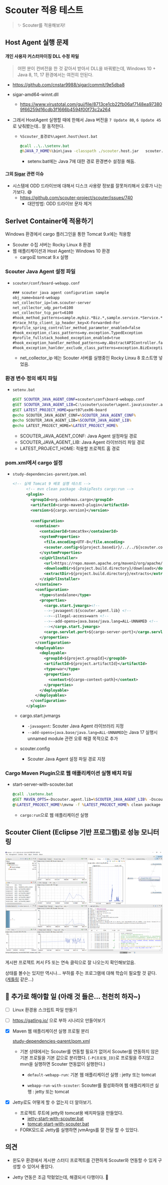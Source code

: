 # Scouter 적용 테스트

> ✨ Scouter를 적용해보자! 



## Host Agent 실행 문제

#### 개인 사용자 커스터마이징 DLL 수정 파일

> 어떤 분이 컨버전을 한 것 같아서 받아서 DLL을 바꿔봤는데, Windows 10 + Java 8, 11, 17 환경에서는 여전히 안된다.

* https://github.com/cnstar9988/sigar/commit/9e5dba8

* sigar-amd64-winnt.dll
  * https://www.virustotal.com/gui/file/8713ce1cb22fb06af7148ea973809f66259d16cdb3f1666b4594f00f73c2a264

* 그래서 HostAgent 실행할 때에 한해서 Java 버전을 `7 Update 80`, `6 Update 45`로 낮춰봤는데.. 잘 동작한다.

  * `%Scouter_홈경로%\agent.host\host.bat `

    ```bat
    @call ..\..\setenv.bat
    @%JAVA_7_HOME%\bin\java -classpath ./scouter.host.jar   scouter.boot.Boot ./lib
    ```

    * setenv.bat에는 Java 7에 대한 경로 환경변수 설정을 해둠.



#### 그외 [Sigar](https://github.com/hyperic/sigar) 관련 이슈

* 시스템에 ODD 드라이브에 대해서 디스크 사용량 정보를 잘못처리해서 오류가 나는가보다. 😅
  * https://github.com/scouter-project/scouter/issues/740
    * 대안방법: ODD 드라이브 문자 제거



## Serlvet Container에 적용하기

Windows 환경에서 cargo 플러그인을 통한 Tomcat 9.x에는 적용함

* Scouter 수집 서버는 Rocky Linux 8 환경
* 웹 애플리케이션과 Host Agent는 Windows 10 환경
  * cargo로 tomcat 9.x 실행



### Scouter Java Agent 설정 파일

* `scouter/conf/board-webapp.conf`

  ```properties
  ### scouter java agent configuration sample
  obj_name=board-webapp
  net_collector_ip=lvm.scouter-server
  net_collector_udp_port=6100
  net_collector_tcp_port=6100
  #hook_method_patterns=sample.mybiz.*Biz.*,sample.service.*Service.*
  #trace_http_client_ip_header_key=X-Forwarded-For
  #profile_spring_controller_method_parameter_enabled=false
  #hook_exception_class_patterns=my.exception.TypedException
  #profile_fullstack_hooked_exception_enabled=true
  #hook_exception_handler_method_patterns=my.AbstractAPIController.fallbackHandler,my.ApiExceptionLoggingFilter.handleNotFoundErrorResponse
  #hook_exception_hanlder_exclude_class_patterns=exception.BizException
  
  ```

  * net_collector_ip 에는 Scouter 서버를 실행중인 Rocky Linxu 8 호스트명 넣었음.

### 환경 변수 정의  배치 파일 

* `setenv.bat`

  ```bat
  @SET SCOUTER_JAVA_AGENT_CONF=scouter\conf\board-webapp.conf
  @SET SCOUTER_JAVA_AGENT_LIB=C:\scouter\scouter\agent.java\scouter.agent.jar
  @SET LATEST_PROJECT_HOME=part07\ex06-board
  @echo SCOUTER_JAVA_AGENT_CONF=%SCOUTER_JAVA_AGENT_CONF%
  @echo SCOUTER_JAVA_AGENT_LIB=%SCOUTER_JAVA_AGENT_LIB%
  @echo LATEST_PROJECT_HOME=%LATEST_PROJECT_HOME%
  ```

  * SCOUTER_JAVA_AGENT_CONF: Java Agent 설정파일 경로
  * SCOUTER_JAVA_AGENT_LIB: Java Agent 라이브러리 파일 경로
  * LATEST_PROJECT_HOME: 적용할 프로젝트 홈 경로



### pom.xml에서 cargo 설정

* `study-dependencies-parent/pom.xml`

  ```xml
  <!-- 실제 Tomcat 9 배포 실행 테스트 -->
        <!-- mvn clean package -DskipTests cargo:run -->
        <plugin>
          <groupId>org.codehaus.cargo</groupId>
          <artifactId>cargo-maven3-plugin</artifactId>
          <version>${cargo.version}</version>
          
          <configuration>
            <container>
              <containerId>tomcat9x</containerId>
              <systemProperties>
                <file.encoding>UTF-8</file.encoding>
                <scouter.config>${project.basedir}/../../${scouter.config.file}</scouter.config>
              </systemProperties>
              <zipUrlInstaller>
                <url>https://repo.maven.apache.org/maven2/org/apache/tomcat/tomcat/${cargo-tomcat9x.version}/tomcat-${cargo-tomcat9x.version}.zip</url>
                <downloadDir>${project.build.directory}/downloads</downloadDir>
                <extractDir>${project.build.directory}/extracts</extractDir>
              </zipUrlInstaller>
            </container>
            <configuration>
              <type>standalone</type>
              <properties>
                <cargo.start.jvmargs><!-- 
                -->-javaagent:${scouter.agent.lib} <!--
                -->--illegal-access=warn <!--
                -->--add-opens=java.base/java.lang=ALL-UNNAMED <!--
                --></cargo.start.jvmargs>
                <cargo.servlet.port>${cargo-server-port}</cargo.servlet.port>
              </properties>
            </configuration>
            <deployables>
              <deployable>
                <groupId>${project.groupId}</groupId>
                <artifactId>${project.artifactId}</artifactId>
                <type>war</type>
                <properties>
                  <context>${cargo-context-path}</context>
                </properties>
              </deployable>
            </deployables>
          </configuration>
        </plugin>
  ```

  * cargo.start.jvmargs

    * `-javaagent`: Scouter Java Agent 라이브러리 지정
    * `--add-opens=java.base/java.lang=ALL-UNNAMED`는 Java 17 실행시 unnamed module 관련 오류 해결 목적으로 추가

  * scouter.config

    * Scouter Java Agent  설정 파일 경로 지정

    

### Cargo  Maven Plugin으로 웹 애플리케이션 실행 배치 파일

* start-server-with-scouter.bat

  ```bat
  @call .\setenv.bat
  @SET MAVEN_OPTS=-Dscouter.agent.lib=%SCOUTER_JAVA_AGENT_LIB% -Dscouter.config.file=%SCOUTER_JAVA_AGENT_CONF%
  @%LATEST_PROJECT_HOME%\mvnw -f %LATEST_PROJECT_HOME% clean package -DskipTests cargo:run
  ```

  * `cargo:run`으로 웹 애플리케이션 실행



## Scouter Client (Eclipse 기반 프로그램)로 성능 모니터링

![scouter-client](doc-resources/scouter-viewer.png)

게시판 프로젝트 켜서 F5 또는 연속 클릭으로 잘 나오는지 확인해보았음.

상태를 볼수는 있지만 역시나... 부하를 주는 프로그램에 대해 학습이 필요할 것 같다. ([게틀링](https://gatling.io/) 같은...)



## 🎇 추가로 해야할 일  (아래 것 들은... 천천히 하자~)

- [ ] Linux 환경용 스크립트 파일 만들기

- [ ] https://gatling.io/ 으로 부하 시나리오 만들어보기

- [x] Maven 웹 애플리케이션 실행 프로필 분리

  [study-dependencies-parent/pom.xml](../study-dependencies-parent/pom.xml)

  * 기본 상태에서는 Scouter를 연동할 필요가 없어서 Scouter를 연동하지 않은 기본 프로필을 기본 값으로 분리했다. (`-P{프로필_ID}`로 프로필을 주지않고 mvn을 실행하면 Scouter 연동없이 실행한다.)

    * `default-webapp-run`: 기본 웹 애플리케이션 실행 : jetty 또는 tomcat

    * `webapp-run-with-scouter`: Scouter를 활성화하여 웹 애플리케이션 실행 : jetty 또는 tomcat



- [x] Jetty로도 어떻게 할 수 없는지 더 알아보기. 

  * 프로젝트 루트에 jetty와 tomcat용 배치파일을 만들었다.
    * [jetty-start-with-scouter.bat](../jetty-start-with-scouter.bat)
    * [tomcat-start-with-scouter.bat](../tomcat-start-with-scouter.bat)
  * FORK모드로 Jetty를 실행하면 jvmArgs를 잘 전달 할 수 있었다.



## 의견

* 윈도우 환경에서 게시판 스터디 프로젝트를 간편하게 Scouter와 연동할 수 있게 구성할 수 있어서 좋았다.

* Jetty 연동은 조금 막혔었는데, 해결되서 다행이다. 🎉

  

